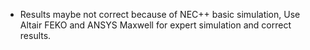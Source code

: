 * Results maybe not correct because of NEC++ basic simulation, Use Altair FEKO and ANSYS Maxwell for expert simulation and correct results.
